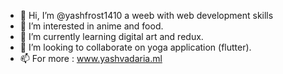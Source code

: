 - 👋 Hi, I’m @yashfrost1410 a weeb with web development skills 
- 👀 I’m interested in anime and food.
- 🌱 I’m currently learning digital art and redux.
- 💞️ I’m looking to collaborate on yoga application (flutter).
- 📫 For more : www.yashvadaria.ml

<!---
yashfrost1410/yashfrost1410 is a ✨ special ✨ repository because its `README.md` (this file) appears on your GitHub profile.
You can click the Preview link to take a look at your changes.
--->
